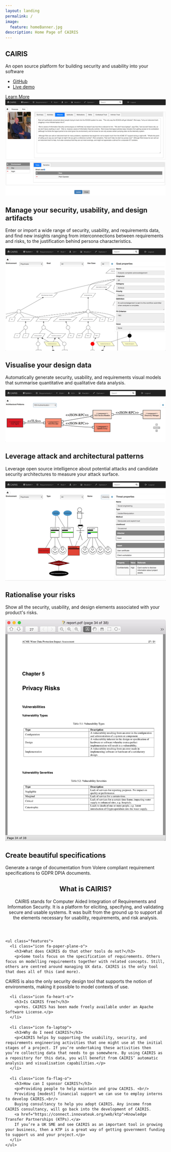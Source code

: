 ```yaml
---
layout: landing
permalink: /
image:
  feature: homeBanner.jpg
description: Home Page of CAIRIS
---																							
```

<section id="banner">
  <div class="inner">
    <h2>CAIRIS</h2>
    <p>An open source platform for building security and usability into your software</p>
    <ul class="actions">
      <li><a href="https://github.com/failys/cairis" class="button special">GitHub</a></li>
      <li><a href="https://demo.cairis.org/login?next=%2F" class="button special">Live demo</a></li>
    </ul>
  </div>
  <a href="#two" class="more scrolly">Learn More</a>
</section>

<section id="two" class="wrapper alt style2">

<section class="spotlight">
  <div class="image">
    <img src="/images/persona_frontpage.jpg" class="page-feature-image"></div><div class="content">
    <h2>Manage your security, usability, and design artifacts</h2>
    <p>Enter or import a wide range of security, usability, and requirements data, and find new insights ranging from interconnections between requirements and risks, to the justification behind persona characteristics.</p>
  </div>
</section>

<section class="spotlight">
  <div class="image"><img src="/images/goalmodel_frontpage.jpg" alt="" /></div>
  <div class="content">
    <h2>Visualise your design data</h2>
    <p>Automatically generate security, usability, and requirements visual models that summarise quantitative and qualitative data analysis.</p>
  </div>
</section>																										

<section class="spotlight">
  <div class="image"><img src="/images/component_frontpage.jpg" alt="" /></div>
  <div class="content">
    <h2>Leverage attack and architectural patterns</h2>
    <p>Leverage open source intelligence about potential attacks and candidate security architectures to measure your attack surface.</p>
  </div>
</section>

<section class="spotlight">
  <div class="image"><img src="/images/riskmodel_frontpage.jpg" alt="" /></div>
  <div class="content">
    <h2>Rationalise your risks</h2>
    <p>Show all the security, usability, and design elements associated with your product's risks.</p>
  </div>
</section>

<section class="spotlight">
  <div class="image"><img src="/images/doc_frontpage.jpg" alt="" /></div>
  <div class="content">
    <h2>Create beautiful specifications</h2>
    <p>Generate a range of documentation from Volere compliant requirement specifications to GDPR DPIA documents.</p>
  </div>
</section>																										
</section>																										

<section id="three" class="wrapper style3 special">

  <div class="inner">
    <header class="major">
      <h2>What is CAIRIS?</h2>
      <p>CAIRIS stands for Computer Aided Integration of Requirements and Information Security. It is a platform for eliciting, specifying, and validating secure and usable systems. It was built from the ground up to support all the elements necessary for usability, requirements, and risk analysis.</p>
    </header>

    <ul class="features">
      <li class="icon fa-paper-plane-o">
        <h3>What does CAIRIS do that other tools do not?</h3>
        <p>Some tools focus on the specification of requirements. Others focus on modelling requirements together with related concepts. Still, others are centred around managing UX data. CAIRIS is the only tool that does all of this (and more).
CAIRIS is also the only security design tool that supports the notion of environments, making it possible to model contexts of use.</p>
      </li>

      <li class="icon fa-heart-o">
        <h3>Is CAIRIS free?</h3>
        <p>Yes. CAIRIS has been made freely available under an Apache Software License.</p>
      </li>

      <li class="icon fa-laptop">
        <h3>Why do I need CAIRIS?</h3>
        <p>CAIRIS helps by supporting the usability, security, and requirements engineering activities that one might use at the initial stages of a project. If you’re undertaking these activities then you’re collecting data that needs to go somewhere. By using CAIRIS as a repository for this data, you will benefit from CAIRIS’ automatic analysis and visualisation capabilities.</p>
      </li>	

      <li class="icon fa-flag-o">
        <h3>How can I sponsor CAIRIS?</h3>
        <p>Providing people to help maintain and grow CAIRIS. <br/>
        Providing [modest] financial support we can use to employ interns to develop CAIRIS.<br/>
        Buying consultancy to help you adopt CAIRIS. Any income from CAIRIS consultancy, will go back into the development of CAIRIS.
        <a href="https://connect.innovateuk.org/web/ktp">Knowledge Transfer Partnerships (KTPs).</a>
        If you’re a UK SME and see CAIRIS as an important tool in growing your business, then a KTP is a great way of getting government funding to support us and your project.</p>
      </li>
    </ul>
  </div>

</section>
